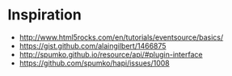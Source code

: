 # Inspiration

* http://www.html5rocks.com/en/tutorials/eventsource/basics/
* https://gist.github.com/alaingilbert/1466875
* http://spumko.github.io/resource/api/#plugin-interface
* https://github.com/spumko/hapi/issues/1008
